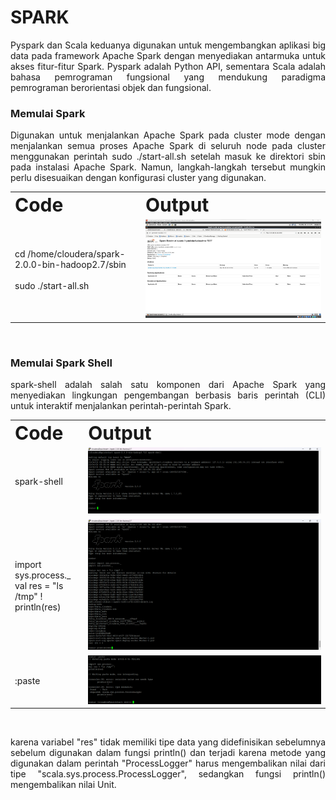 # SPARK
<p align="justify">Pyspark dan Scala keduanya digunakan untuk mengembangkan aplikasi big data pada framework Apache Spark dengan menyediakan antarmuka untuk akses fitur-fitur Spark. Pyspark adalah Python API, sementara Scala adalah bahasa pemrograman fungsional yang mendukung paradigma pemrograman berorientasi objek dan fungsional.</p>

### Memulai Spark
<p align="justify">Digunakan untuk menjalankan Apache Spark pada cluster mode dengan menjalankan semua proses Apache Spark di seluruh node pada cluster menggunakan perintah sudo ./start-all.sh setelah masuk ke direktori sbin pada instalasi Apache Spark. Namun, langkah-langkah tersebut mungkin perlu disesuaikan dengan konfigurasi cluster yang digunakan.</p>
<table border="0">
 <tr>
    <td><b style="font-size:30px">Code</b></td>
    <td><b style="font-size:30px">Output</b></td>
 </tr>
 <tr>
    <td>cd /home/cloudera/spark-2.0.0-bin-hadoop2.7/sbin<br><br>sudo ./start-all.sh</td>
    <td><img alt="Dark" src="Memulai Spark.png"></td>
 </tr>
</table><br>

### Memulai Spark Shell
<p align="justify">spark-shell adalah salah satu komponen dari Apache Spark yang menyediakan lingkungan pengembangan berbasis baris perintah (CLI) untuk interaktif menjalankan perintah-perintah Spark.</p>
<table border="0">
 <tr>
    <td><b style="font-size:30px">Code</b></td>
    <td><b style="font-size:30px">Output</b></td>
 </tr>
 <tr>
    <td>spark-shell</td>
    <td><img alt="Dark" src="SparkShell.png"></td>
 </tr>
  <tr>
    <td>import sys.process._<br>val res = "ls /tmp" !<br>println(res)</td>
    <td><img alt="Dark" src="SparkShell1.png"></td>
 </tr>
 <tr>
    <td>:paste</td>
    <td><img alt="Dark" src="SparkShell2.png"></td>
 </tr>
</table><br>
<p align="justify">karena variabel "res" tidak memiliki tipe data yang didefinisikan sebelumnya sebelum digunakan dalam fungsi println() dan terjadi karena metode yang digunakan dalam perintah "ProcessLogger" harus mengembalikan nilai dari tipe "scala.sys.process.ProcessLogger", sedangkan fungsi println() mengembalikan nilai Unit.</p>

